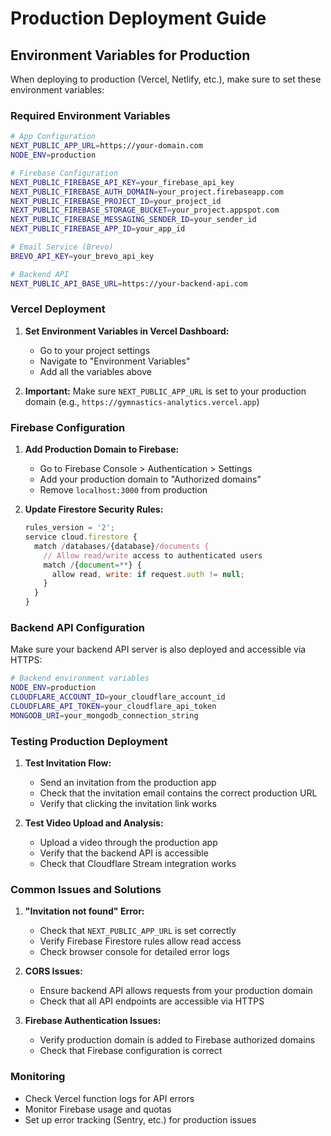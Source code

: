 # Production Deployment Guide

## Environment Variables for Production

When deploying to production (Vercel, Netlify, etc.), make sure to set these environment variables:

### Required Environment Variables

```bash
# App Configuration
NEXT_PUBLIC_APP_URL=https://your-domain.com
NODE_ENV=production

# Firebase Configuration
NEXT_PUBLIC_FIREBASE_API_KEY=your_firebase_api_key
NEXT_PUBLIC_FIREBASE_AUTH_DOMAIN=your_project.firebaseapp.com
NEXT_PUBLIC_FIREBASE_PROJECT_ID=your_project_id
NEXT_PUBLIC_FIREBASE_STORAGE_BUCKET=your_project.appspot.com
NEXT_PUBLIC_FIREBASE_MESSAGING_SENDER_ID=your_sender_id
NEXT_PUBLIC_FIREBASE_APP_ID=your_app_id

# Email Service (Brevo)
BREVO_API_KEY=your_brevo_api_key

# Backend API
NEXT_PUBLIC_API_BASE_URL=https://your-backend-api.com
```

### Vercel Deployment

1. **Set Environment Variables in Vercel Dashboard:**
   - Go to your project settings
   - Navigate to "Environment Variables"
   - Add all the variables above

2. **Important:** Make sure `NEXT_PUBLIC_APP_URL` is set to your production domain (e.g., `https://gymnastics-analytics.vercel.app`)

### Firebase Configuration

1. **Add Production Domain to Firebase:**
   - Go to Firebase Console > Authentication > Settings
   - Add your production domain to "Authorized domains"
   - Remove `localhost:3000` from production

2. **Update Firestore Security Rules:**
   ```javascript
   rules_version = '2';
   service cloud.firestore {
     match /databases/{database}/documents {
       // Allow read/write access to authenticated users
       match /{document=**} {
         allow read, write: if request.auth != null;
       }
     }
   }
   ```

### Backend API Configuration

Make sure your backend API server is also deployed and accessible via HTTPS:

```bash
# Backend environment variables
NODE_ENV=production
CLOUDFLARE_ACCOUNT_ID=your_cloudflare_account_id
CLOUDFLARE_API_TOKEN=your_cloudflare_api_token
MONGODB_URI=your_mongodb_connection_string
```

### Testing Production Deployment

1. **Test Invitation Flow:**
   - Send an invitation from the production app
   - Check that the invitation email contains the correct production URL
   - Verify that clicking the invitation link works

2. **Test Video Upload and Analysis:**
   - Upload a video through the production app
   - Verify that the backend API is accessible
   - Check that Cloudflare Stream integration works

### Common Issues and Solutions

1. **"Invitation not found" Error:**
   - Check that `NEXT_PUBLIC_APP_URL` is set correctly
   - Verify Firebase Firestore rules allow read access
   - Check browser console for detailed error logs

2. **CORS Issues:**
   - Ensure backend API allows requests from your production domain
   - Check that all API endpoints are accessible via HTTPS

3. **Firebase Authentication Issues:**
   - Verify production domain is added to Firebase authorized domains
   - Check that Firebase configuration is correct

### Monitoring

- Check Vercel function logs for API errors
- Monitor Firebase usage and quotas
- Set up error tracking (Sentry, etc.) for production issues








